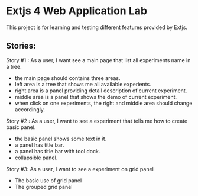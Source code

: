 Extjs 4 Web Application Lab
============

This project is for learning and testing different features provided by Extjs.

Stories:
-----------
Story #1 : As a user, I want see a main page that list all experiments name in a tree.
- the main page should contains three areas. 
- left area is a tree that shows me all available experients.
- right area is a panel providing detail description of current experiment.
- middle area is a panel that shows the demo of current experiment.
- when click on one experiments, the right and middle area should change accordingly.

Story #2 : As a user, I want to see a experiment that tells me how to create basic panel.
- the basic panel shows some text in it.
- a panel has title bar.
- a panel has title bar with tool dock.
- collapsible panel.

Story #3: As a user, I want to see a experiment on grid panel
- The basic use of grid panel
- The grouped grid panel